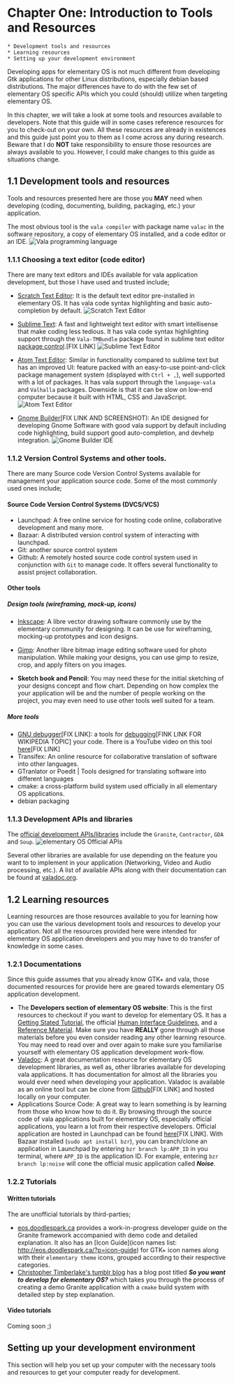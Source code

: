 # Chapter One: Introduction to Tools and Resources
    * Development tools and resources
    * Learning resources
    * Setting up your development environment

Developing apps for elementary OS is not much different from developing Gtk applications  for other Linux distributions, especially debian based  distributions. The major differences have to do with the few set of elementary OS specific APIs which you could (should) utilize when targeting elementary OS.

In this chapter, we will take a look at some tools and resources available to developers. Note that this guide will in some cases reference resources for you to check-out on your own. All these resources are already in existences and this guide just point you to them as I come across any during research. Beware that I do **NOT** take responsibility to ensure those resources are always available to you. However, I could make changes to this guide as situations change.

## 1.1 Development tools and resources
Tools and resources presented here are those you **MAY** need when developing (coding, documenting, building, packaging, etc.) your application.


The most obvious tool is the `vala compiler` with package name `valac` in the software repository, a copy of elementary OS installed, and a code editor or an IDE.
![Vala programming language](images/vala-description.png)

### 1.1.1 Choosing a text editor (code editor)
There are many text editors and IDEs available for vala application development, but those I have used and trusted include;

* [Scratch Text Editor](http://elementary.io): It is the default text editor pre-installed in elementary OS. It has vala code syntax highlighting and basic auto-completion by default.
![Scratch Text Editor](images/scratch.png)

* [Sublime Text](http://sublimetext.com): A fast and lightweight text editor with smart intellisense that make coding less tedious. It has vala code syntax highlighting support through the `Vala-TMBundle` package found in sublime text editor [package control](sublimetext.com).[FIX LINK]
![Sublime Text Editor](images/sublime-text.png)

* [Atom Text Editor](http://atom.io): Similar in functionality compared to sublime text but has an improved UI: feature packed with an easy-to-use point-and-click package management system (displayed with `Ctrl + ,`), well supported with a lot of packages. It has vala support through the `language-vala` and `Valhalla` packages. Downside is that it can be slow on low-end computer because it built with HTML, CSS and JavaScript.
![Atom Text Editor](images/atom-text-editor.png)

* [Gnome Builder](http://gnome.org)[FIX LINK AND SCREENSHOT): An IDE designed for developing Gnome Software with good vala support by default including code highlighting, build support good auto-completion, and devhelp integration.
![Gnome Builder IDE](images/vala-code.png)


### 1.1.2 Version Control Systems and other tools.
There are many Source code Version Control Systems available for management your application source code. Some of the most commonly used ones include;

#### Source Code Version Control Systems (DVCS/VCS)
* Launchpad: A free online service for hosting code online, collaborative development and many more.
* Bazaar: A distributed version control system of interacting with launchpad.
* Git: another source control system
* Github: A remotely hosted source code control system used in conjunction with `Git` to manage code. It offers several functionality to assist project collaboration. 

#### Other tools

##### Design tools (wireframing, mock-up, icons) 
* [Inkscape](inkscape.org): A libre vector drawing software commonly use by the elementary community for designing. It can be use for wireframing, mocking-up prototypes and icon designs.

* [Gimp](gimp.net): Another libre bitmap image editing software used for photo manipulation. While making your designs, you can use gimp to resize, crop, and apply filters on you images.

* **Sketch book and Pencil**: You may need these for the initial sketching of your designs concept and flow chart. Depending on how complex the your application will be and the number of people working on the project, you may even need to use other tools well suited for a team.

##### More tools
* [GNU debugger](gnu.org)[FIX LINK]: a tools for [debugging](wikipedia.org)[FINK LINK FOR WIKIPEDIA TOPIC] your code. There is a YouTube video on this tool [here](https://youtube.com)[FIX LINK]
* Transifex: An online resource for collaborative translation of software into other languages. 
* GTranlator or Poedit | Tools designed for translating software into different languages
* cmake: a cross-platform build system used officially in all elementary OS applications. 
* debian packaging 


### 1.1.3 Development APIs and libraries
The [official development APIs/libraries](http://elementary.io/developer) include the `Granite`, `Contractor`, `GDA` and `Soup`.
![elementary OS Official APIs](images/elementaryos-apis.png)

Several other libraries are available for use depending on the feature you want to to implement in your application (Networking, Video and Audio processing, etc.). A list of available APIs along with their documentation can be found at [valadoc.org](valadoc.org).



## 1.2 Learning resources
Learning resources are those resources available to you for learning how you can use the various development tools and resources to develop your application. Not all the resources provided here were intended for elementary OS application developers and you may have to do transfer of knowledge in some cases.  

### 1.2.1 Documentations
Since this guide assumes that you already know GTK+ and vala, those documented resources for provide here are geared towards elementary OS application development. 

* The **Developers section of elementary OS website**: This is the first resources to checkout if you want to develop for elementary OS. It has a [Getting Stated Tutorial](https://elementary.io/docs/code/getting-started), the official [Human Interface Guidelines](https://elementary.io/docs/human-interface-guidelines), and a [Reference Material](https://elementary.io/docs/code/reference). Make sure you have **REALLY** gone through all those materials before you even consider reading any other learning resource. You may need to read over and over again to make sure you familiarise yourself with elementary OS application development work-flow. 
* [Valadoc](valadoc.org): A great documentation resource for elementary OS development libraries, as well as, other libraries available for developing vala applications. It has documentation for almost all the libraries you would ever need when developing your application. Valadoc is available as an online tool but can be clone from [Github](https://github.com)[FIX LINK] and hosted locally on your computer. 
* Applications Source Code: A great way to learn something is by learning from those who know how to do it. By browsing through the source code of vala applications built for elementary OS, especially official applications, you learn a lot from their respective developers. Official application are hosted in Launchpad can be found [here](http://elementaryos.laucnhpad.net)[FIX LINK]. With Bazaar installed (`sudo apt install bzr`), you can branch/clone an application in Launchpad by entering `bzr branch lp:APP_ID` in you terminal, where `APP_ID` is the application ID. For example, entering `bzr branch lp:noise` will cone the official music application called ___Noise___.


### 1.2.2 Tutorials
#### Written tutorials
The are unofficial tutorials by third-parties;

* [eos.doodlespark.ca](http://eos.doodlespark.ca) provides a work-in-progress developer guide on the Granite framework accompanied with demo code and detailed explanation. It also has an [Icon Guide](icon names list: http://eos.doodlespark.ca/?p=icon-guide) for GTK+ icon names along with their `elementary theme` icons, grouped according to their respective categories. 
* [ Christopher Timberlake's tumblr blog](http://game64.tumblr.com) has a blog post titled ***So you want to develop for elementary OS?*** which takes you through the process of creating a demo Granite application with a `cmake` build system with detailed step by step explanation. 


#### Video tutorials
Coming soon ;)


## Setting up your development environment
This section will help you set up your computer with the necessary tools and resources to get your computer ready for development. 